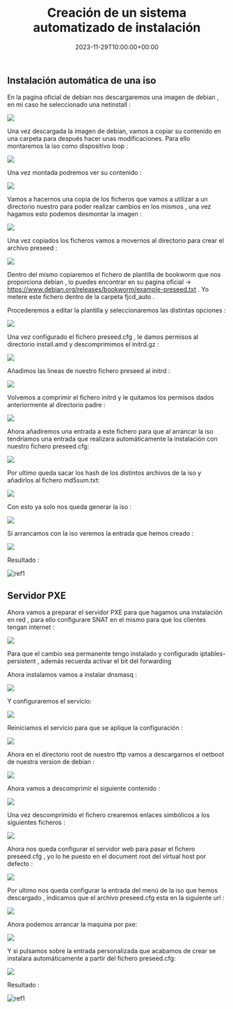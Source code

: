 ﻿---
title: "Creación de un sistema automatizado de instalación"
date: 2023-11-29T10:00:00+00:00
description: Creación de un sistema automatizado de instalación
tags: [Sistemas,ISO,ASO,Linux]
hero: images/sistemas/creacion_de_un_sistema_automatizado_de_instalacion/creacion_de_un_sistema_automatizado_de_instalacion.jpg
---
<!-- Google tag (gtag.js) -->
<script async src="https://www.googletagmanager.com/gtag/js?id=G-GVDYVWJLRH"></script>
<script>
  window.dataLayer = window.dataLayer || [];
  function gtag(){dataLayer.push(arguments);}
  gtag('js', new Date());

  gtag('config', 'G-GVDYVWJLRH');
</script>


## Instalación automática de una iso

En la pagina oficial de debian nos descargaremos una imagen de debian , en mi caso he seleccionado una netinstall :

![](../img/Aspose.Words.87912b93-5caf-4cac-995f-066fba11b8b6.001.png)

Una vez descargada la imagen de debian, vamos a copiar su contenido en una carpeta para después hacer unas modificaciones. Para ello montaremos la iso como dispositivo loop :

![](../img/Aspose.Words.87912b93-5caf-4cac-995f-066fba11b8b6.002.png)

Una vez montada podremos ver su contenido :

![](../img/Aspose.Words.87912b93-5caf-4cac-995f-066fba11b8b6.003.jpeg)

Vamos a hacernos una copia de los ficheros que vamos a utilizar  a un directorio nuestro para poder realizar cambios en los mismos , una vez hagamos esto podemos desmontar la imagen :

![](../img/Aspose.Words.87912b93-5caf-4cac-995f-066fba11b8b6.004.png)

Una vez copiados los ficheros vamos a movernos al directorio para crear el archivo preseed :

![](../img/Aspose.Words.87912b93-5caf-4cac-995f-066fba11b8b6.005.png)

Dentro del mismo copiaremos el fichero de plantilla de bookworm que nos proporciona debian , lo puedes encontrar en su pagina oficial → https://www.debian.org/releases/bookworm/example-preseed.txt . Yo metere este fichero dentro de la carpeta fjcd\_auto .

Procederemos a editar la plantilla y seleccionaremos las distintas opciones :

![](../img/Aspose.Words.87912b93-5caf-4cac-995f-066fba11b8b6.006.jpeg)

Una vez configurado el fichero preseed.cfg , le damos permisos al directorio install.amd y descomprimimos el initrd.gz :

![](../img/Aspose.Words.87912b93-5caf-4cac-995f-066fba11b8b6.007.png)

Añadimos las lineas de nuestro fichero preseed al initrd :

![](../img/Aspose.Words.87912b93-5caf-4cac-995f-066fba11b8b6.008.png)

Volvemos a comprimir el fichero initrd y le quitamos los permisos dados anteriormente al directorio padre :

![](../img/Aspose.Words.87912b93-5caf-4cac-995f-066fba11b8b6.009.png)

Ahora añadiremos una entrada a este fichero para que al arrancar la iso tendríamos una entrada que realizara automáticamente la instalación con nuestro fichero preseed.cfg:

![](../img/Aspose.Words.87912b93-5caf-4cac-995f-066fba11b8b6.010.jpeg)

Por ultimo queda sacar los hash de los distintos archivos de la iso y añadirlos al fichero md5sum.txt:

![](../img/Aspose.Words.87912b93-5caf-4cac-995f-066fba11b8b6.011.png)

Con esto ya solo nos queda  generar la iso :

![](../img/Aspose.Words.87912b93-5caf-4cac-995f-066fba11b8b6.012.png)

Si arrancamos con la iso veremos la entrada que hemos creado :

![](../img/Aspose.Words.87912b93-5caf-4cac-995f-066fba11b8b6.013.png)

Resultado :

![ref1]

## Servidor PXE

Ahora vamos a preparar el servidor PXE para que hagamos una instalación en red , para ello configurare SNAT en el mismo para que los clientes tengan internet :

![](../img/Aspose.Words.87912b93-5caf-4cac-995f-066fba11b8b6.015.png)

Para que el cambio sea permanente tengo instalado  y configurado iptables-persistent , además recuerda activar el bit del forwarding 

Ahora instalamos vamos a instalar dnsmasq :

![](../img/Aspose.Words.87912b93-5caf-4cac-995f-066fba11b8b6.016.png)

Y configuraremos el servicio:

![](../img/Aspose.Words.87912b93-5caf-4cac-995f-066fba11b8b6.017.png)

Reiniciamos el servicio para que se aplique la configuración :

![](../img/Aspose.Words.87912b93-5caf-4cac-995f-066fba11b8b6.018.png)

Ahora en el directorio root de nuestro tftp vamos a descargarnos el netboot de nuestra version de debian :

![](../img/Aspose.Words.87912b93-5caf-4cac-995f-066fba11b8b6.019.png)

Ahora vamos a descomprimir el siguiente contenido :

![](../img/Aspose.Words.87912b93-5caf-4cac-995f-066fba11b8b6.020.png)

Una vez descomprimido el fichero crearemos enlaces simbólicos a los siguientes ficheros :

![](../img/Aspose.Words.87912b93-5caf-4cac-995f-066fba11b8b6.021.png)

Ahora nos queda configurar el servidor web para pasar el fichero preseed.cfg , yo lo he puesto en el document root del virtual host por defecto :

![](../img/Aspose.Words.87912b93-5caf-4cac-995f-066fba11b8b6.022.png)

Por ultimo nos queda configurar la entrada del menú de la iso que hemos descargado , indicamos que el archivo preseed.cfg esta en la siguiente url :

![](../img/Aspose.Words.87912b93-5caf-4cac-995f-066fba11b8b6.023.jpeg)

Ahora podemos arrancar la maquina por pxe: 

![](../img/Aspose.Words.87912b93-5caf-4cac-995f-066fba11b8b6.024.jpeg)

Y si pulsamos sobre la entrada personalizada que acabamos de crear se instalara automáticamente a partir del fichero preseed.cfg:

![](../img/Aspose.Words.87912b93-5caf-4cac-995f-066fba11b8b6.025.jpeg)


Resultado :

![ref1]


[ref1]: ../img/Aspose.Words.87912b93-5caf-4cac-995f-066fba11b8b6.014.jpeg
